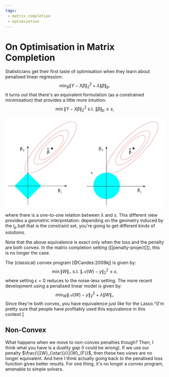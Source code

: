 ```yaml
---
tags:
 - matrix_completion
 - optimisation
---
```


# On Optimisation in Matrix Completion

Statisticians get their first taste of optimisation when they learn about penalised linear regression:
$$
\min_{\beta} \|Y - X \beta\|_2^2 + \lambda\|\beta\|_p.
$$
It turns out that there's an equivalent formulation (as a constrained minimisation) that provides a little more intuition:
$$
\min \|Y - X \beta\|_2^2 \text{ s.t. } \|\beta\|_p \leq s,
$$

![The OG image.](img/lasso.png)

where there is a one-to-one relation between $\lambda$ and $s$. This different view provides a geometric interpretation: depending on the geometry induced by the $l_p$ ball that is the constraint set, you're going to get different kinds of solutions.

Note that the above equivalence is exact only when the loss and the penalty are both convex. In the matrix completion setting ([[penalty-project]]), this is no longer the case.

The (classical) convex program [@Candes:2009kj] is given by:
$$
\min \|W\|_\star \text{ s.t. } \|\mathcal{A}(W) - y \|_2^2 \leq \epsilon,
$$
where setting $\epsilon = 0$ reduces to the noise-less setting. The more recent development using a penalised linear model is given by:
$$
\min_{W} \| \mathcal{A}(W) - y \|_2^2 + \lambda \|W\|_{\star}
$$
Since they're both convex, you have equivalence just like for the Lasso.^[I'm pretty sure that people have profitably used this equivalence in this context.]

## Non-Convex

What happens when we move to non-convex penalties though? Then, I think what you have is a *duality gap* (I could be wrong). If we use our penalty $\frac{\|{W}_{\star}}{\|{W}_{F}}$, then these two *views* are no longer equivalent. And here I think actually going back to the penalised loss function gives better results. For one thing, it's no longer a convex program, amenable to simple solvers.